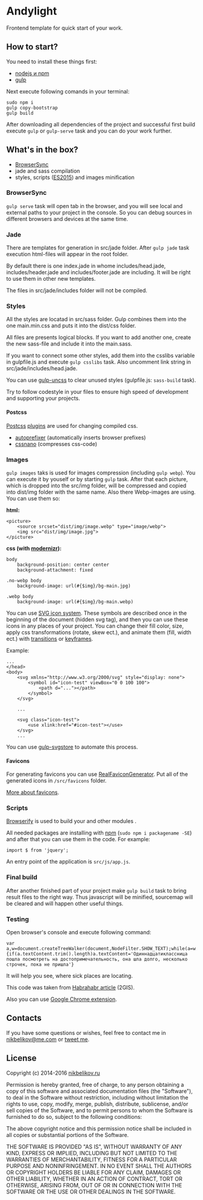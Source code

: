 # Andylight

Frontend template for quick start of your work.

## How to start?

You need to install these things first:

- [nodejs и npm](https://nodejs.org/)
- [gulp](http://gulpjs.com/)

Next execute following comands in your terminal:

```
sudo npm i
gulp copy-bootstrap
gulp build
```

After downloading all dependencies of the project and successful first build execute `gulp` or `gulp-serve` task and you can do your work further.

## What's in the box?

- [BrowserSync](http://www.browsersync.io/)
- jade and sass compilation
- styles, scripts ([ES2015](https://github.com/lukehoban/es6features)) and images minification

### BrowserSync

`gulp serve` task will open tab in the browser,  and you will see local and external paths to your project in the console. So you can debug sources in different browsers and devices at the same time.

### Jade

There are templates for generation in src/jade folder. After `gulp jade` task execution html-files will appear in the root folder.

By default there is one index.jade in whome includes/head.jade, includes/header.jade and includes/footer.jade are including. It will be right to use them in other new templates.

The files in src/jade/includes folder will not be compiled.

### Styles

All the styles are locatad in src/sass folder. Gulp combines them into the one main.min.css and puts it into the dist/css folder.

All files are presents logical blocks. If you want to add another one, create the new sass-file and include it into the main.sass.

If you want to connect some other styles, add them into the csslibs variable in gulpfile.js and execute `gulp csslibs` task. Also uncomment link string in src/jade/includes/head.jade.

You can use [gulp-uncss](https://www.npmjs.com/package/gulp-uncss) to clear unused styles (gulpfile.js: `sass-build` task).

Try to follow codestyle in your files to ensure high speed of development and supporting your projects.

#### Postcss

[Postcss](https://github.com/postcss/postcss) [plugins](http://postcss.parts/) are used for changing compiled css.

- [autoprefixer](https://github.com/postcss/autoprefixer) (automatically inserts browser prefixes)
- [cssnano](https://github.com/ben-eb/cssnano) (compresses css-code)

### Images

`gulp images` taks is used for images compression (including `gulp webp`). You can execute it by youself or by starting `gulp` task. After that each picture, which is dropped into the src/img folder, will be compressed and copied into dist/img folder with the same name. Also there Webp-images are using. You can use them so:

**html:**

```
<picture>
	<source srcset="dist/img/image.webp" type="image/webp">
	<img src="dist/img/image.jpg">
</picture>
```

**css (with [modernizr](https://modernizr.com/)):**

```
body
    background-position: center center
    background-attachment: fixed

.no-webp body
    background-image: url(#{$img}/bg-main.jpg)

.webp body
    background-image: url(#{$img}/bg-main.webp)
```

You can use [SVG icon system](https://css-tricks.com/svg-symbol-good-choice-icons/). These symbols are described once in the beginning of the document (hidden svg tag), and then you can use these icons in any places of your project. You can change their fill color, size, apply css transformations (rotate, skew ect.), and animate them (fill, width ect.) with [transitions](http://www.w3schools.com/css/css3_transitions.asp) or [keyframes](http://www.w3schools.com/cssref/css3_pr_animation-keyframes.asp).

Example:

```
...
</head>
<body>
    <svg xmlns="http://www.w3.org/2000/svg" style="display: none">
        <symbol id="icon-test" viewBox="0 0 100 100">
            <path d="..."></path>
        </symbol>
    </svg>
    
	...
	
	<svg class="icon-test">
		<use xlink:href="#icon-test"></use>
	</svg>
	...
```

You can use [gulp-svgstore](https://www.npmjs.com/package/gulp-svgstore) to automate this process.

#### Favicons

For generating favicons you can use [RealFaviconGenerator](http://realfavicongenerator.net/). Put all of the generated icons in `/src/favicons` folder.

[More about favicons](https://github.com/audreyr/favicon-cheat-sheet).

### Scripts

[Browserify](http://browserify.org/) is used to build your and other modules .

All needed packages are installing with [npm](https://www.npmjs.com/) (`sudo npm i packagename -SE`) and after that you can use them in the code. For example:

`import $ from 'jquery';`

An entry point of the application is `src/js/app.js`.

### Final build

After another finished part of your project make `gulp build` task to bring result files to the right way. Thus javascript will be minified, sourcemap will be cleared and will happen other useful things.

### Testing

Open browser's console and execute following command:

```
var a,w=document.createTreeWalker(document,NodeFilter.SHOW_TEXT);while(a=w.nextNode()){if(a.textContent.trim().length)a.textContent='Одиннадцатиклассница пошла посмотреть на достопримечательность, она шла долго, несколько строчек, пока не пришла'}
```

It will help you see, where sick places are locating.

This code was taken from [Habrahabr article](http://habrahabr.ru/company/2gis/blog/246831/) (2GIS).

Also you can use [Google Chrome extension](http://goo.gl/3xt6MV).

## Contacts

If you have some questions or wishes, feel free to contact me in [nikbelikov@me.com](mailto:nikbelikov@me.com) or [tweet me](https://twitter.com/_nikbelikov).

## License

Copyright (c) 2014-2016 [nikbelikov.ru](http://nikbelikov.ru/)

Permission is hereby granted, free of charge, to any person obtaining a copy of this software and associated documentation files (the "Software"), to deal in the Software without restriction, including without limitation the rights to use, copy, modify, merge, publish, distribute, sublicense, and/or sell copies of the Software, and to permit persons to whom the Software is furnished to do so, subject to the following conditions:

The above copyright notice and this permission notice shall be included in all copies or substantial portions of the Software.

THE SOFTWARE IS PROVIDED "AS IS", WITHOUT WARRANTY OF ANY KIND, EXPRESS OR IMPLIED, INCLUDING BUT NOT LIMITED TO THE WARRANTIES OF MERCHANTABILITY, FITNESS FOR A PARTICULAR PURPOSE AND NONINFRINGEMENT. IN NO EVENT SHALL THE AUTHORS OR COPYRIGHT HOLDERS BE LIABLE FOR ANY CLAIM, DAMAGES OR OTHER LIABILITY, WHETHER IN AN ACTION OF CONTRACT, TORT OR OTHERWISE, ARISING FROM, OUT OF OR IN CONNECTION WITH THE SOFTWARE OR THE USE OR OTHER DEALINGS IN THE SOFTWARE.
